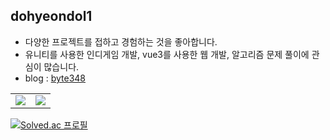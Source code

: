 ## dohyeondol1
- 다양한 프로젝트를 접하고 경험하는 것을 좋아합니다.
- 유니티를 사용한 인디게임 개발, vue3를 사용한 웹 개발, 알고리즘 문제 풀이에 관심이 많습니다.
- blog :  <a href="https://dohyeondol1.github.io">byte348</a>

<table>
  <tr>
    <td width="50%">
      <img src="https://github-readme-stats-git-masterrstaa-rickstaa.vercel.app/api?username=dohyeondol1&show_icons=true&hide_border=true" align="center"/>
    </td>
    <td width="50%">
      <img src="https://github-readme-stats-git-masterrstaa-rickstaa.vercel.app/api/top-langs/?username=dohyeondol1&layout=compact&hide_border=true&langs_count=6&hide=html,css,svelte,vue,shell" align="center"/>
    </td>
  </tr>
</table>

[![Solved.ac 프로필](http://mazassumnida.wtf/api/mini/generate_badge?boj=dohyeondol)](https://solved.ac/profile/dohyeondol)

